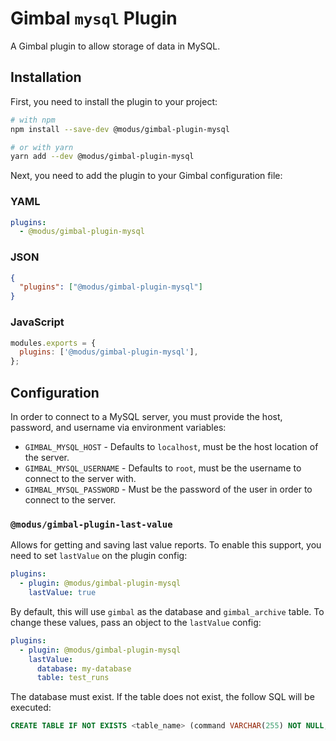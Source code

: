 # Gimbal `mysql` Plugin

A Gimbal plugin to allow storage of data in MySQL.

## Installation

First, you need to install the plugin to your project:

```sh
# with npm
npm install --save-dev @modus/gimbal-plugin-mysql

# or with yarn
yarn add --dev @modus/gimbal-plugin-mysql
```

Next, you need to add the plugin to your Gimbal configuration file:

### YAML

```yaml
plugins:
  - @modus/gimbal-plugin-mysql
```

### JSON

```json
{
  "plugins": ["@modus/gimbal-plugin-mysql"]
}
```

### JavaScript

```javascript
modules.exports = {
  plugins: ['@modus/gimbal-plugin-mysql'],
};
```

## Configuration

In order to connect to a MySQL server, you must provide the host, password, and username via environment variables:

- `GIMBAL_MYSQL_HOST` - Defaults to `localhost`, must be the host location of the server.
- `GIMBAL_MYSQL_USERNAME` - Defaults to `root`, must be the username to connect to the server with.
- `GIMBAL_MYSQL_PASSWORD` - Must be the password of the user in order to connect to the server.

### `@modus/gimbal-plugin-last-value`

Allows for getting and saving last value reports. To enable this support, you need to set `lastValue` on the plugin config:

```yaml
plugins:
  - plugin: @modus/gimbal-plugin-mysql
    lastValue: true
```

By default, this will use `gimbal` as the database and `gimbal_archive` table. To change these values, pass an object to the `lastValue` config:

```yaml
plugins:
  - plugin: @modus/gimbal-plugin-mysql
    lastValue:
      database: my-database
      table: test_runs
```

The database must exist. If the table does not exist, the follow SQL will be executed:

```sql
CREATE TABLE IF NOT EXISTS <table_name> (command VARCHAR(255) NOT NULL, date DATETIME NOT NULL, report LONGTEXT NOT NULL) ENGINE=INNODB;
```
